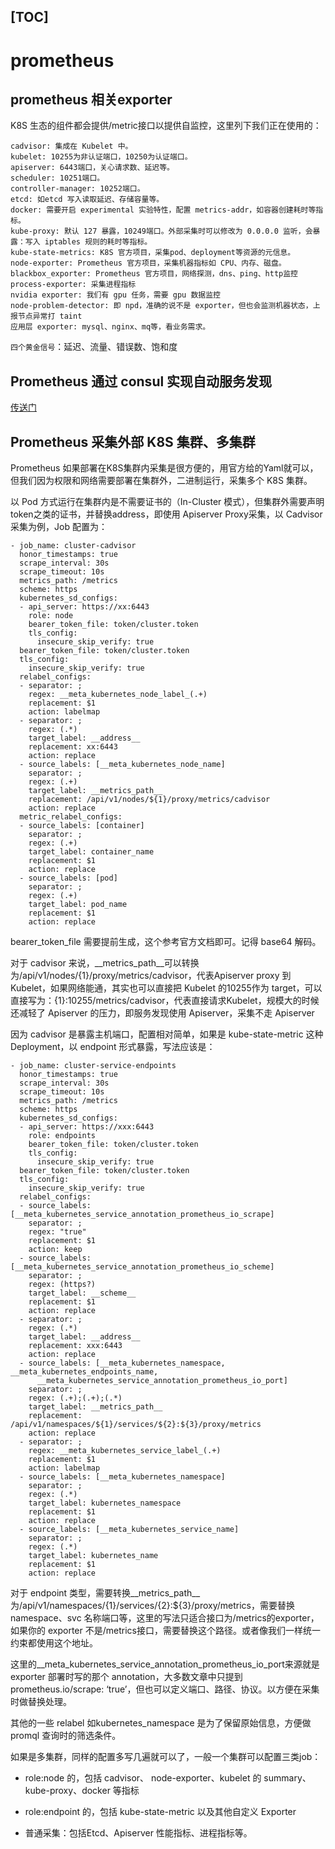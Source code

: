 [TOC]
---

# prometheus

## prometheus 相关exporter
K8S 生态的组件都会提供/metric接口以提供自监控，这里列下我们正在使用的：

    cadvisor: 集成在 Kubelet 中。
    kubelet: 10255为非认证端口，10250为认证端口。
    apiserver: 6443端口，关心请求数、延迟等。
    scheduler: 10251端口。
    controller-manager: 10252端口。
    etcd: 如etcd 写入读取延迟、存储容量等。
    docker: 需要开启 experimental 实验特性，配置 metrics-addr，如容器创建耗时等指标。
    kube-proxy: 默认 127 暴露，10249端口。外部采集时可以修改为 0.0.0.0 监听，会暴露：写入 iptables 规则的耗时等指标。
    kube-state-metrics: K8S 官方项目，采集pod、deployment等资源的元信息。
    node-exporter: Prometheus 官方项目，采集机器指标如 CPU、内存、磁盘。
    blackbox_exporter: Prometheus 官方项目，网络探测，dns、ping、http监控
    process-exporter: 采集进程指标
    nvidia exporter: 我们有 gpu 任务，需要 gpu 数据监控
    node-problem-detector: 即 npd，准确的说不是 exporter，但也会监测机器状态，上报节点异常打 taint
    应用层 exporter: mysql、nginx、mq等，看业务需求。

`四个黄金信号`：延迟、流量、错误数、饱和度


##  Prometheus 通过 consul 实现自动服务发现
[传送门](https://mp.weixin.qq.com/s?__biz=MzU4MjQ0MTU4Ng==&mid=2247490418&idx=1&sn=7c97b1cfdca17160743190178fa46111&chksm=fdb9146fcace9d79c054d8aa64d9c6825bb1620dbbde39ecf2b32a8bbdd0789937546e8722eb&scene=126&sessionid=1614246824&key=ee962fa21a68b6fee9bec60ae2cacfb0ce8fe19d372152024b982373821f8a25ffd5363ae65b758b3f068b728bba8c1a294573e03c83b17876faed8f8032b6174b34ea2fdb891169d82ebafca55bc6799db4676ee52e9ec13d69b46e976614a3c463bf78ba34dd730801251d658abdfb37b9f28afc27caaf2018e5bf7e0a8090&ascene=1&uin=MTYzNjg4OTIyMg%3D%3D&devicetype=Windows+10+x64&version=62090538&lang=zh_CN&exportkey=Ab4JHj22kp12Sp%2Bwnuxw8BQ%3D&pass_ticket=N0A8zEKP9fhjpm90MuhouL4kymC125dlY4h%2FUicqSkEgSjdBV6nB5K%2F1qZtjwD3B&wx_header=0)

## Prometheus 采集外部 K8S 集群、多集群
Prometheus 如果部署在K8S集群内采集是很方便的，用官方给的Yaml就可以，但我们因为权限和网络需要部署在集群外，二进制运行，采集多个 K8S 集群。

以 Pod 方式运行在集群内是不需要证书的（In-Cluster 模式），但集群外需要声明 token之类的证书，并替换address，即使用 Apiserver Proxy采集，以 Cadvisor采集为例，Job 配置为：

```
- job_name: cluster-cadvisor
  honor_timestamps: true
  scrape_interval: 30s
  scrape_timeout: 10s
  metrics_path: /metrics
  scheme: https
  kubernetes_sd_configs:
  - api_server: https://xx:6443
    role: node
    bearer_token_file: token/cluster.token
    tls_config:
      insecure_skip_verify: true
  bearer_token_file: token/cluster.token
  tls_config:
    insecure_skip_verify: true
  relabel_configs:
  - separator: ;
    regex: __meta_kubernetes_node_label_(.+)
    replacement: $1
    action: labelmap
  - separator: ;
    regex: (.*)
    target_label: __address__
    replacement: xx:6443
    action: replace
  - source_labels: [__meta_kubernetes_node_name]
    separator: ;
    regex: (.+)
    target_label: __metrics_path__
    replacement: /api/v1/nodes/${1}/proxy/metrics/cadvisor
    action: replace
  metric_relabel_configs:
  - source_labels: [container]
    separator: ;
    regex: (.+)
    target_label: container_name
    replacement: $1
    action: replace
  - source_labels: [pod]
    separator: ;
    regex: (.+)
    target_label: pod_name
    replacement: $1
    action: replace
```

bearer_token_file 需要提前生成，这个参考官方文档即可。记得 base64 解码。

对于 cadvisor 来说，__metrics_path__可以转换为/api/v1/nodes/{1}/proxy/metrics/cadvisor，代表Apiserver proxy 到 Kubelet，如果网络能通，其实也可以直接把 Kubelet 的10255作为 target，可以直接写为：{1}:10255/metrics/cadvisor，代表直接请求Kubelet，规模大的时候还减轻了 Apiserver 的压力，即服务发现使用 Apiserver，采集不走 Apiserver

因为 cadvisor 是暴露主机端口，配置相对简单，如果是 kube-state-metric 这种 Deployment，以 endpoint 形式暴露，写法应该是：
```
- job_name: cluster-service-endpoints
  honor_timestamps: true
  scrape_interval: 30s
  scrape_timeout: 10s
  metrics_path: /metrics
  scheme: https
  kubernetes_sd_configs:
  - api_server: https://xxx:6443
    role: endpoints
    bearer_token_file: token/cluster.token
    tls_config:
      insecure_skip_verify: true
  bearer_token_file: token/cluster.token
  tls_config:
    insecure_skip_verify: true
  relabel_configs:
  - source_labels: [__meta_kubernetes_service_annotation_prometheus_io_scrape]
    separator: ;
    regex: "true"
    replacement: $1
    action: keep
  - source_labels: [__meta_kubernetes_service_annotation_prometheus_io_scheme]
    separator: ;
    regex: (https?)
    target_label: __scheme__
    replacement: $1
    action: replace
  - separator: ;
    regex: (.*)
    target_label: __address__
    replacement: xxx:6443
    action: replace
  - source_labels: [__meta_kubernetes_namespace, __meta_kubernetes_endpoints_name,
      __meta_kubernetes_service_annotation_prometheus_io_port]
    separator: ;
    regex: (.+);(.+);(.*)
    target_label: __metrics_path__
    replacement: /api/v1/namespaces/${1}/services/${2}:${3}/proxy/metrics
    action: replace
  - separator: ;
    regex: __meta_kubernetes_service_label_(.+)
    replacement: $1
    action: labelmap
  - source_labels: [__meta_kubernetes_namespace]
    separator: ;
    regex: (.*)
    target_label: kubernetes_namespace
    replacement: $1
    action: replace
  - source_labels: [__meta_kubernetes_service_name]
    separator: ;
    regex: (.*)
    target_label: kubernetes_name
    replacement: $1
    action: replace
```
对于 endpoint 类型，需要转换__metrics_path__为/api/v1/namespaces/{1}/services/{2}:${3}/proxy/metrics，需要替换 namespace、svc 名称端口等，这里的写法只适合接口为/metrics的exporter，如果你的 exporter 不是/metrics接口，需要替换这个路径。或者像我们一样统一约束都使用这个地址。

这里的__meta_kubernetes_service_annotation_prometheus_io_port来源就是 exporter 部署时写的那个 annotation，大多数文章中只提到prometheus.io/scrape: ‘true’，但也可以定义端口、路径、协议。以方便在采集时做替换处理。

其他的一些 relabel 如kubernetes_namespace 是为了保留原始信息，方便做 promql 查询时的筛选条件。

如果是多集群，同样的配置多写几遍就可以了，一般一个集群可以配置三类job：

* role:node 的，包括 cadvisor、 node-exporter、kubelet 的 summary、kube-proxy、docker 等指标

* role:endpoint 的，包括 kube-state-metric 以及其他自定义 Exporter

* 普通采集：包括Etcd、Apiserver 性能指标、进程指标等。
